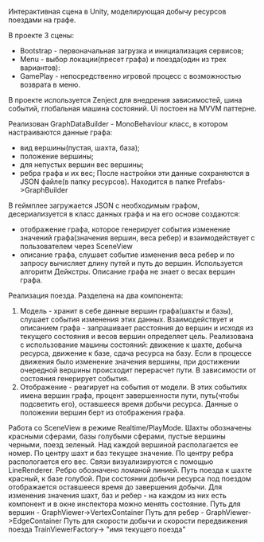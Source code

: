 Интерактивная сцена в Unity, моделирующая добычу ресурсов поездами на графе.

В проекте 3 сцены:
- Bootstrap - первоначальная загрузка и инициализация сервисов;
- Menu - выбор локации(пресет графа) и поезда(один из трех вариантов):
- GamePlay - непосредственно игровой процесс с возможностью возврата в меню.

В проекте используется Zenject для внедрения зависимостей, шина событий, глобальная машина состояний.
Ui постоен на MVVM паттерне.

Реализован GraphDataBuilder - MonoBehaviour класс, в котором настраиваются данные графа:
- вид вершины(пустая, шахта, база);
- положение вершины;
- для непустых вершин вес вершины;
- ребра графа и их вес;
После настройки эти данные сохраняются в JSON файле(в папку ресурсов).
Находится в папке Prefabs->GraphBuilder

В геймплее загружается JSON с необходимым графом, десериализуется в класс данных графа и на его основе создаются:
- отображение графа, которое генерирует события изменение значений графа(значения вершин, веса ребер)
  и взаимодействует с пользователем через SceneView
- описание графа, слушает событие изменения веса ребер и по запросу вычисляет длину путей и путь до вершин. Используется алгоритм Дейкстры.
Описание графа не знает о весах вершин графа.

Реализация поезда.
Разделена на два компонента:
 1. Модель - хранит в себе данные вершин графа(шахты и базы), слушает события изменения этих данных.
  Взаимодействует и описанием графа - запрашивает расстояния до вершин и исходя из текущего состояния и весов вершин определяет цель.
  Реализована с использование машины состояний: движение к шахте, добыча ресурса, движение к базе, сдача ресурса на базу.
  Если в процессе движения было изменение значения вершины, при достижении очередной вершины происходит перерасчет пути. 
  В зависимости от состояния генерирует события.
3. Отображение - реагирует на события от модели.
  В этих событиях имена вершин графа, процент завершенности пути, путь(чтобы подсветить его), оставшееся время добычи ресурса.
  Данные о положении вершин берт из отображения графа.

Работа со SceneView в режиме Realtime/PlayMode.
Шахты обозначены красными сферами, базы голубыми сферами, пустые вершины черными, поезд зеленый.
Над каждой вершиной располагается ее номер. По центру шахт и баз текущее значение.
По центру ребра распологается его вес.
Связи визуализируются с помощью LineRenderer. Ребро обозначено ломаной линией. Путь поезда к шахте красный, к базе голубой.
При состоянии добычи ресурса под поездом отображается оставшееся время до завершения добычи.
Для изменения значения шахт, баз и ребер - на каждом из них есть компонент и в окне инспектора можно менять состояние.
Путь для вершин - GraphViewer->VertexContainer
Путь для ребер - GraphViewer->EdgeContainer
Путь для скорости добычи и скорости передвижения поезда TrainViewerFactory-> "имя текущего поезда"

